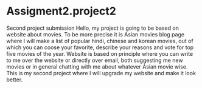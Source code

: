 # Assigment2.project2
Second project submission 
Hello, my project is going to be based on website about movies. To be more precise it is Asian movies blog page where I will make a list of popular hindi, chinese and korean movies, out of which you can coose your favorite, describe your reasons and vote for top five movies of the year. Website is based on principle where you can write to me over the website or directly over email, both suggesting me new movies or in general chatting with me about whatever Asian movie wise.
This is my second project where I will upgrade my website and make it look better. 
